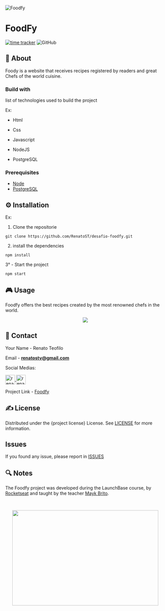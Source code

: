 ![Foodfy](https://i.imgur.com/e9f39ze.png)

# FoodFy

[![time tracker](https://wakatime.com/badge/github/RenatoSTV/desafio-foodfy.svg)](https://wakatime.com/badge/github/RenatoSTV/desafio-foodfy)
![GitHub](https://img.shields.io/github/license/RenatoSTV/desafio-foodfy)

## 📰 About

<p>Foody is a website that receives recipes registered by readers and great Chefs of the world cuisine.</p>

### Build with

list of technologies used to build the project

Ex:

- Html

- Css

- Javascript

- NodeJS

- PostgreSQL

### Prerequisites

- [Node](https://nodejs.org/en/)
- [PostgreSQL](https://www.postgresql.org/)

## ⚙ Installation

Ex:

1.  Clone the repositorie

```
git clone https://github.com/RenatoST/desafio-foodfy.git
```

2.  install the dependencies

```
npm install
```

3° - Start the project

```
npm start
```

## 🎮 Usage

<p>Foodfy offers the best recipes created by the most renowned chefs in the world.</p>

<p align="center">
  <img src="https://i.imgur.com/ZwqNkJU.gif">
</p>

## 📩 Contact

Your Name - Renato Teofilo

Email - **renatostv@gmail.com**

Social Medias:

<a href="https://twitter.com/renatostv1" target="blank">
    <img align="center" src="https://cdn.jsdelivr.net/npm/simple-icons@3.0.1/icons/twitter.svg" alt="renatostv1" height="30" width="30" />
</a>
    
<a href="https://linkedin.com/in/renatoteofilo" target="blank">
    <img align="center" src="https://cdn.jsdelivr.net/npm/simple-icons@3.0.1/icons/linkedin.svg" alt="renatoteofilo" height="30" width="30" />
</a>


Project Link - [Foodfy](https://github.com/RenatoSTV/desafio-foodfy)

## ✍ License

Distributed under the {project license} License. See [LICENSE](https://github.com/RenatoSTV/desafio-foodfy/blob/master/LICENSE) for more information.

## Issues

If you found any issue, please report in [ISSUES](https://github.com/RenatoSTV/desafio-foodfy/issues)

## 🔍 Notes

<p>The Foodfy project was developed during the LaunchBase course, by <a href="https://rocketseat.com.br" alt="Rocketseat" target="_blank">Rocketseat</a> and taught by the teacher <a href="https://github.com/maykbrito" alt="Mayk Brito" target="_blank">Mayk Brito</a>.</p>

<br>

<p align="center">
  <img width="460" height="300" src="https://camo.githubusercontent.com/268b1344409fac98c4eeda520482b6910c4ddcba/68747470733a2f2f73746f726167652e676f6f676c65617069732e636f6d2f676f6c64656e2d77696e642f626f6f7463616d702d6c61756e6368626173652f6c6f676f2e706e67">
</p>
